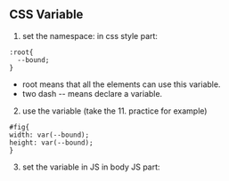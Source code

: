 ## CSS Variable

1. set the namespace:
in css style part:
```
:root{
  --bound;
}
```
- root means that all the elements can use this variable.
- two dash -- means declare a variable.

2. use the variable
(take the 11. practice for example)
```
#fig{
width: var(--bound);
height: var(--bound);
}
```

3. set the variable in JS
in body JS part:
```



```
